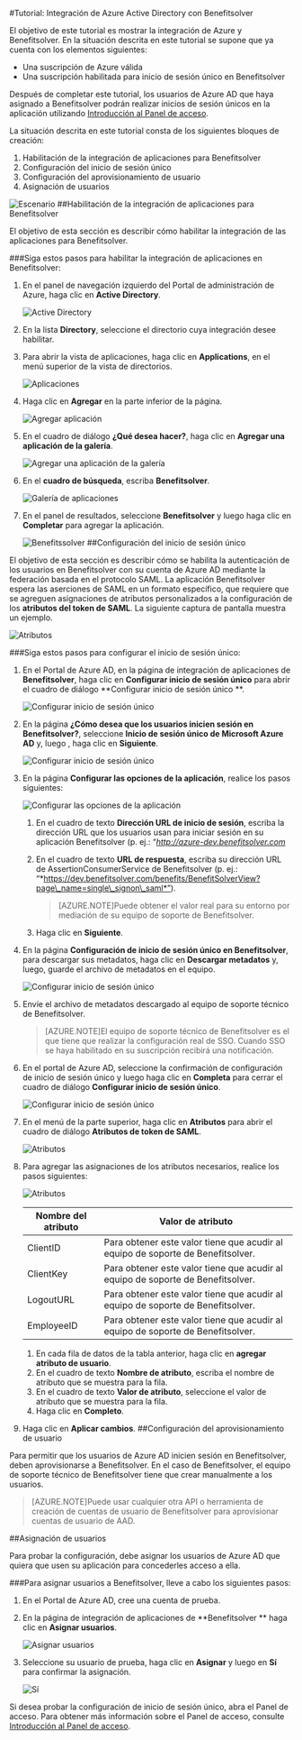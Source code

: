 <properties 
    pageTitle="Tutorial: Integración de Azure Active Directory con Benefitsolver | Microsoft Azure"
    description="Aprenda cómo usar Benefitsolver con Azure Active Directory para habilitar el inicio de sesión único, el aprovisionamiento automatizado, etc." 
    services="active-directory" 
    authors="jeevansd"  
    documentationCenter="na" 
    manager="stevenpo"/>
<tags 
    ms.service="active-directory" 
    ms.devlang="na" 
    ms.topic="article" 
    ms.tgt_pltfrm="na" 
    ms.workload="identity" 
    ms.date="01/14/2016" 
    ms.author="jeedes" />

#Tutorial: Integración de Azure Active Directory con Benefitsolver

El objetivo de este tutorial es mostrar la integración de Azure y Benefitsolver. En la situación descrita en este tutorial se supone que ya cuenta con los elementos siguientes:

-   Una suscripción de Azure válida
-   Una suscripción habilitada para inicio de sesión único en Benefitsolver

Después de completar este tutorial, los usuarios de Azure AD que haya asignado a Benefitsolver podrán realizar inicios de sesión únicos en la aplicación utilizando [Introducción al Panel de acceso](active-directory-saas-access-panel-introduction.md).

La situación descrita en este tutorial consta de los siguientes bloques de creación:

1.  Habilitación de la integración de aplicaciones para Benefitsolver
2.  Configuración del inicio de sesión único
3.  Configuración del aprovisionamiento de usuario
4.  Asignación de usuarios

![Escenario](./media/active-directory-saas-benefitsolver-tutorial/IC804820.png "Escenario")
##Habilitación de la integración de aplicaciones para Benefitsolver

El objetivo de esta sección es describir cómo habilitar la integración de las aplicaciones para Benefitsolver.

###Siga estos pasos para habilitar la integración de aplicaciones en Benefitsolver:

1.  En el panel de navegación izquierdo del Portal de administración de Azure, haga clic en **Active Directory**.

    ![Active Directory](./media/active-directory-saas-benefitsolver-tutorial/IC700993.png "Active Directory")

2.  En la lista **Directory**, seleccione el directorio cuya integración desee habilitar.

3.  Para abrir la vista de aplicaciones, haga clic en **Applications**, en el menú superior de la vista de directorios.

    ![Aplicaciones](./media/active-directory-saas-benefitsolver-tutorial/IC700994.png "Aplicaciones")

4.  Haga clic en **Agregar** en la parte inferior de la página.

    ![Agregar aplicación](./media/active-directory-saas-benefitsolver-tutorial/IC749321.png "Agregar aplicación")

5.  En el cuadro de diálogo **¿Qué desea hacer?**, haga clic en **Agregar una aplicación de la galería**.

    ![Agregar una aplicación de la galería](./media/active-directory-saas-benefitsolver-tutorial/IC749322.png "Agregar una aplicación de la galería")

6.  En el **cuadro de búsqueda**, escriba **Benefitsolver**.

    ![Galería de aplicaciones](./media/active-directory-saas-benefitsolver-tutorial/IC804821.png "Galería de aplicaciones")

7.  En el panel de resultados, seleccione **Benefitsolver** y luego haga clic en **Completar** para agregar la aplicación.

    ![Benefitssolver](./media/active-directory-saas-benefitsolver-tutorial/IC804822.png "Benefitssolver")
##Configuración del inicio de sesión único

El objetivo de esta sección es describir cómo se habilita la autenticación de los usuarios en Benefitsolver con su cuenta de Azure AD mediante la federación basada en el protocolo SAML. La aplicación Benefitsolver espera las aserciones de SAML en un formato específico, que requiere que se agreguen asignaciones de atributos personalizados a la configuración de los **atributos del token de SAML**. La siguiente captura de pantalla muestra un ejemplo.

![Atributos](./media/active-directory-saas-benefitsolver-tutorial/IC804823.png "Atributos")

###Siga estos pasos para configurar el inicio de sesión único:

1.  En el Portal de Azure AD, en la página de integración de aplicaciones de **Benefitsolver**, haga clic en **Configurar inicio de sesión único** para abrir el cuadro de diálogo **Configurar inicio de sesión único **.

    ![Configurar inicio de sesión único](./media/active-directory-saas-benefitsolver-tutorial/IC804824.png "Configurar inicio de sesión único")

2.  En la página **¿Cómo desea que los usuarios inicien sesión en Benefitsolver?**, seleccione **Inicio de sesión único de Microsoft Azure AD** y, luego , haga clic en **Siguiente**.

    ![Configurar inicio de sesión único](./media/active-directory-saas-benefitsolver-tutorial/IC804825.png "Configurar inicio de sesión único")

3.  En la página **Configurar las opciones de la aplicación**, realice los pasos siguientes:

    ![Configurar las opciones de la aplicación](./media/active-directory-saas-benefitsolver-tutorial/IC804826.png "Configurar las opciones de la aplicación")

    1.  En el cuadro de texto **Dirección URL de inicio de sesión**, escriba la dirección URL que los usuarios usan para iniciar sesión en su aplicación Benefitsolver (p. ej.: “*http://azure-dev.benefitsolver.com*
    2.  En el cuadro de texto **URL de respuesta**, escriba su dirección URL de AssertionConsumerService de Benefitsolver (p. ej.: “*https://dev.benefitsolver.com/benefits/BenefitSolverView?page\_name=single\_signon\_saml*”).  

        >[AZURE.NOTE]Puede obtener el valor real para su entorno por mediación de su equipo de soporte de Benefitsolver.

    3.  Haga clic en **Siguiente**.

4.  En la página **Configuración de inicio de sesión único en Benefitsolver**, para descargar sus metadatos, haga clic en **Descargar metadatos** y, luego, guarde el archivo de metadatos en el equipo.

    ![Configurar inicio de sesión único](./media/active-directory-saas-benefitsolver-tutorial/IC804827.png "Configurar inicio de sesión único")

5.  Envíe el archivo de metadatos descargado al equipo de soporte técnico de Benefitsolver.

    >[AZURE.NOTE]El equipo de soporte técnico de Benefitsolver es el que tiene que realizar la configuración real de SSO. Cuando SSO se haya habilitado en su suscripción recibirá una notificación.

6.  En el portal de Azure AD, seleccione la confirmación de configuración de inicio de sesión único y luego haga clic en **Completa** para cerrar el cuadro de diálogo **Configurar inicio de sesión único**.

    ![Configurar inicio de sesión único](./media/active-directory-saas-benefitsolver-tutorial/IC804828.png "Configurar inicio de sesión único")

7.  En el menú de la parte superior, haga clic en **Atributos** para abrir el cuadro de diálogo **Atributos de token de SAML**.

    ![Atributos](./media/active-directory-saas-benefitsolver-tutorial/IC795920.png "Atributos")

8.  Para agregar las asignaciones de los atributos necesarios, realice los pasos siguientes:

    ![Atributos](./media/active-directory-saas-benefitsolver-tutorial/IC804823.png "Atributos")

	|Nombre del atributo|Valor de atributo|
    |---|---|
    |ClientID|Para obtener este valor tiene que acudir al equipo de soporte de Benefitsolver.|
    |ClientKey|Para obtener este valor tiene que acudir al equipo de soporte de Benefitsolver.|
    |LogoutURL|Para obtener este valor tiene que acudir al equipo de soporte de Benefitsolver.|
    |EmployeeID|Para obtener este valor tiene que acudir al equipo de soporte de Benefitsolver.|

    1.  En cada fila de datos de la tabla anterior, haga clic en **agregar atributo de usuario**.
    2.  En el cuadro de texto **Nombre de atributo**, escriba el nombre de atributo que se muestra para la fila.
    3.  En el cuadro de texto **Valor de atributo**, seleccione el valor de atributo que se muestra para la fila.
    4.  Haga clic en **Completo**.

9.  Haga clic en **Aplicar cambios**.
##Configuración del aprovisionamiento de usuario

Para permitir que los usuarios de Azure AD inicien sesión en Benefitsolver, deben aprovisionarse a Benefitsolver. En el caso de Benefitsolver, el equipo de soporte técnico de Benefitsolver tiene que crear manualmente a los usuarios.

>[AZURE.NOTE]Puede usar cualquier otra API o herramienta de creación de cuentas de usuario de Benefitsolver para aprovisionar cuentas de usuario de AAD.

##Asignación de usuarios

Para probar la configuración, debe asignar los usuarios de Azure AD que quiera que usen su aplicación para concederles acceso a ella.

###Para asignar usuarios a Benefitsolver, lleve a cabo los siguientes pasos:

1.  En el Portal de Azure AD, cree una cuenta de prueba.

2.  En la página de integración de aplicaciones de **Benefitsolver ** haga clic en **Asignar usuarios**.

    ![Asignar usuarios](./media/active-directory-saas-benefitsolver-tutorial/IC804829.png "Asignar usuarios")

3.  Seleccione su usuario de prueba, haga clic en **Asignar** y luego en **Sí** para confirmar la asignación.

    ![Sí](./media/active-directory-saas-benefitsolver-tutorial/IC767830.png "Sí")

Si desea probar la configuración de inicio de sesión único, abra el Panel de acceso. Para obtener más información sobre el Panel de acceso, consulte [Introducción al Panel de acceso](active-directory-saas-access-panel-introduction.md).

<!---HONumber=AcomDC_0121_2016-->